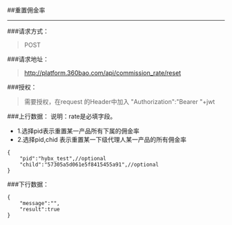 ##重置佣金率

------------

###请求方式：
> POST

###请求地址：
> http://platform.360bao.com/api/commission_rate/reset

###授权：
> 需要授权，在request 的Header中加入
"Authorization":"Bearer "+jwt

###上行数据：
说明：rate是必填字段。
> 
* 1.选择pid表示重置某一产品所有下属的佣金率
* 2.选择pid,chid 表示重置某一下级代理人某一产品的所有佣金率

```
{
    "pid":"hybx_test",//optional
    "child":"57305a5d061e5f8415455a91",//optional
}
```
###下行数据：
```
{
    "message":"",
    "result":true
}

```

